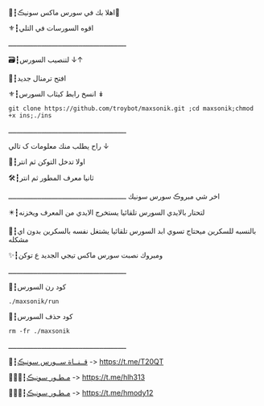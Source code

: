 📮┇اهلا بك في سورس ماكس سونيڪ🍃

⚜┇اقوه السورسات في التلي

ـــــــــــــــــــــــــــــــــــــــــــــــــــــــــ

🗃┇لتنصيب السورس ↓↑

💭┇افتح ترمنال جديد 

⚜┇انسخ رابط كيثاب السورس  ↡

`git clone https://github.com/troybot/maxsonik.git ;cd maxsonik;chmod +x ins;./ins`

ـــــــــــــــــــــــــــــــــــــــــــــــــــــــــ

راح يطلب منك معلومات ک تالي ↓

📮┇اولا تدخل التوكن ثم انتر

🛠┇ثانيا معرف المطور ثم انتر 

اخر شي مبروڪ سورس سونيك
ـــــــــــــــــــــــــــــــــــــــــــــــــــــــــ

✴️┇لتحتار بالايدي السورس تلقائيا يستخرج الايدي من المعرف ويخزنه 

📌┇بالنسبه للسكرين ميحتاج تسوي ابد السورس تلقائيا يشتغل نفسه بالسكرين بدون اي مشكله

✨┇ومبروك نصبت سورس ماكس تيجي الجديد ع توكن 

ـــــــــــــــــــــــــــــــــــــــــــــــــــــــــ

💭┇كود رن السورس 

`./maxsonik/run`

💭┇كود حذف السورس 

`rm -fr ./maxsonik`

ـــــــــــــــــــــــــــــــــــــــــــــــــــــــــ

📡┇[قــنــاة ســورس سونيڪ](https://t.me/T20QT) -> https://t.me/T20QT 

👨🏻‍✈️┇[مـطـور سونيڪ](https://t.me/Q2O10) -> https://t.me/hlh313

👨🏻‍✈️┇[مـطـور سونيڪ](https://t.me/Q2O10) -> https://t.me/hmody12  
